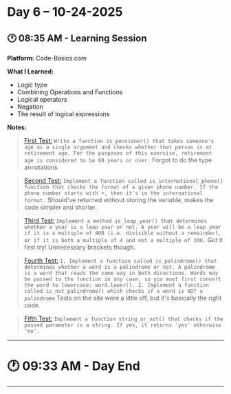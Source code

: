 # Day 6 – 10-24-2025

## 🕐 08:35 AM - Learning Session
**Platform:** Code-Basics.com

**What I Learned:**
- Logic type
- Combining Operations and Functions
- Logical operators
- Negation
- The result of logical expressions

**Notes:**
> [First Test:](../CodeBasics%20Tests/bool_type.py) `Write a function is_pensioner() that takes someone's age as a single argument and checks whether that person is at retirement age. For the purposes of this exercise, retirement age is considered to be 60 years or over.` Forgot to do the type annotations

> [Second Test:](../CodeBasics%20Tests/logic_combine_expression.py) `Implement a function called is_international_phone() function that checks the format of a given phone number. If the phone number starts with +, then it's in the international format.` Should've returned without storing the variable, makes the code simpler and shorter.

> [Third Test:](../CodeBasics%20Tests/logical_operators.py) `Implement a method is_leap_year() that determines whether a year is a leap year or not. A year will be a leap year if it is a multiple of 400 (i.e. divisible without a remainder), or if it is both a multiple of 4 and not a multiple of 100.` Got it first try! Unnecessary brackets though.

> [Fourth Test:](../CodeBasics%20Tests/logical_negation.py) `1. Implement a function called is_palindrome() that determines whether a word is a palindrome or not. A palindrome is a word that reads the same way in both directions. Words may be passed to the function in any case, so you must first convert the word to lowercase: word.lower(). 2. Implement a function called is_not_palindrome() which checks if a word is NOT a palindrome` Tests on the site were a little off, but it's basically the right code.

> [Fifth Test:](../CodeBasics%20Tests/logical_expressions.py) `Implement a function string_or_not() that checks if the passed parameter is a string. If yes, it returns 'yes' otherwise 'no'.`

---

# 🕐 09:33 AM - Day End

---